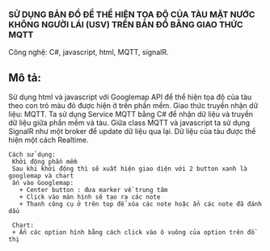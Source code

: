 ###                  SỬ DỤNG BẢN ĐỒ ĐỂ THỂ HIỆN TỌA ĐỘ CỦA TÀU MẶT NƯỚC KHÔNG NGƯỜI LÁI (USV) TRÊN BẢN ĐỒ BẰNG GIAO THỨC MQTT
Công nghệ: C#, javascript, html, MQTT, signalR.

## Mô tả:
   Sử dụng html và javascript với Googlemap API để thể hiện tọa độ của tàu theo con trỏ màu đỏ được hiện ở trên phần mềm.
   Giao thức truyền nhận dữ liệu: MQTT. Ta sử dụng Service MQTT bằng C# để nhận dữ liệu và truyền dữ liệu giữa phần mềm và tàu. Giữa class MQTT và javascript ta sử dụng SignalR như một broker để update dữ liệu qua lại.
   Dữ liệu của tàu được thể hiện một cách Realtime.

 ```
Cách sử dụng:
  Khởi động phần mềm
  Sau khi khởi động thì sẽ xuất hiện giao diện với 2 button xanh là googlemap và chart
  ấn vào Googlemap: 
    + Center button : đưa marker về trung tâm
    + Click vào màn hình sẽ tạo ra các note 
    + Thanh công cụ ở trên top để xóa các note hoặc ẩn các note đã đánh dấu

  Chart:
  + Ẩn các option hình bằng cách click vào ô vuông của option trên đồ thị
```
